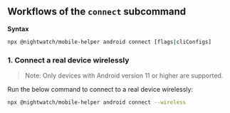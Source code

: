 ## Workflows of the `connect` subcommand

**Syntax**
```sh
npx @nightwatch/mobile-helper android connect [flags|cliConfigs]
```

### 1. Connect a real device wirelessly

> Note: Only devices with Android version 11 or higher are supported.

Run the below command to connect to a real device wirelessly:
```sh
npx @nightwatch/mobile-helper android connect --wireless
```
